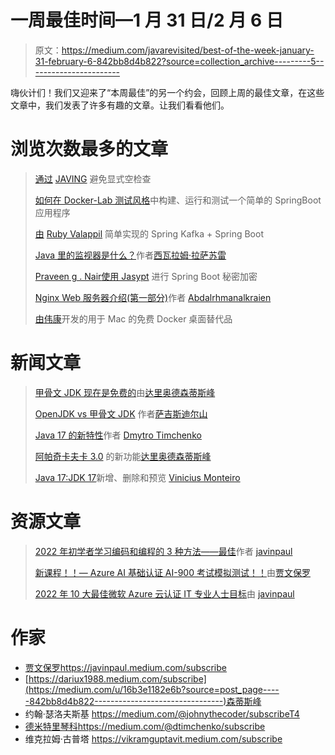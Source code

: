 # 一周最佳时间—1 月 31 日/2 月 6 日

> 原文：<https://medium.com/javarevisited/best-of-the-week-january-31-february-6-842bb8d4b822?source=collection_archive---------5----------------------->

嗨伙计们！我们又迎来了“本周最佳”的另一个约会，回顾上周的最佳文章，在这些文章中，我们发表了许多有趣的文章。让我们看看他们。

# 浏览次数最多的文章

> [通过](/javarevisited/avoid-verbose-null-checks-b3f11afbfcc9) [JAVING](https://medium.com/u/8375bf68e701?source=post_page-----842bb8d4b822--------------------------------) 避免显式空检查
> 
> [如何在 Docker-Lab 测试风格](/javarevisited/how-to-build-run-and-test-a-simple-springboot-app-in-docker-lab-test-style-e632b57265a8)中构建、运行和测试一个简单的 SpringBoot 应用程序
> 
> [由](/javarevisited/implementing-another-in-demand-spring-project-spring-kafka-85ee25ec14f8) [Ruby Valappil](https://medium.com/u/116212d41081?source=post_page-----842bb8d4b822--------------------------------) 简单实现的 Spring Kafka + Spring Boot
> 
> [Java 里的监视器是什么？](/javarevisited/whats-a-monitor-in-java-8f0ebecaea2a)作者[西瓦拉姆·拉萨苏雷](https://medium.com/u/29dd5304ba6d?source=post_page-----842bb8d4b822--------------------------------)
> 
> [Praveen g . Nair](/javarevisited/spring-boot-secrets-encryption-using-jasypt-63e542a12dec)[使用 Jasypt](https://medium.com/u/e0e108a8141c?source=post_page-----842bb8d4b822--------------------------------) 进行 Spring Boot 秘密加密
> 
> [Nginx Web 服务器介绍(第一部分)](/javarevisited/intro-to-nginx-web-server-part-1-bb590fad7035)作者 [Abdalrhmanalkraien](https://medium.com/u/492df1c53aa6?source=post_page-----842bb8d4b822--------------------------------)
> 
> [由](/javarevisited/free-docker-desktop-alternative-for-mac-c3845d8a2345)[伟康](https://medium.com/u/f534096234c5?source=post_page-----842bb8d4b822--------------------------------)开发的用于 Mac 的免费 Docker 桌面替代品

# 新闻文章

> [甲骨文 JDK 现在是免费的](/javarevisited/oracle-jdk-now-is-free-1ff0802fa5fb)由[达里奥德森蒂斯峰](https://medium.com/u/16b3e1182e6b?source=post_page-----842bb8d4b822--------------------------------)
> 
> [OpenJDK vs 甲骨文 JDK](/javarevisited/openjdk-vs-oracle-jdk-6219574f6dfa) 作者[萨吉斯迪尔山](https://medium.com/u/8e3c7fe382c8?source=post_page-----842bb8d4b822--------------------------------)
> 
> [Java 17 的新特性](/javarevisited/whats-new-in-java-17-e94b033ef211)作者 [Dmytro Timchenko](https://medium.com/u/b2ed152fefdb?source=post_page-----842bb8d4b822--------------------------------)
> 
> [阿帕奇卡夫卡 3.0](/javarevisited/apache-kafka-3-0-is-out-5f95f3c02f7e) 的新功能[达里奥德森蒂斯峰](https://medium.com/u/16b3e1182e6b?source=post_page-----842bb8d4b822--------------------------------)
> 
> [Java 17:JDK 17](/javarevisited/java-17-whats-new-removed-and-preview-in-jdk-17-62db367e62ee)新增、删除和预览 [Vinicius Monteiro](https://medium.com/u/f4d81e5b1cb1?source=post_page-----842bb8d4b822--------------------------------)

# 资源文章

> [2022 年初学者学习编码和编程的 3 种方法——最佳](/javarevisited/3-best-ways-to-learn-coding-and-programming-for-beginners-bf6207de1c79)作者 [javinpaul](https://medium.com/u/bb36d8439904?source=post_page-----842bb8d4b822--------------------------------)
> 
> [新课程！！— Azure AI 基础认证 AI-900 考试模拟测试！！](/javarevisited/new-course-azure-ai-fundamental-certification-ai-900-exam-practice-test-c7983b2ca9cc)由[贾文保罗](https://medium.com/u/bb36d8439904?source=post_page-----842bb8d4b822--------------------------------)
> 
> [2022 年 10 大最佳微软 Azure 云认证 IT 专业人士目标](/javarevisited/10-best-microsoft-azure-cloud-certification-it-professionals-can-aim-b7b6765d8ef1)由 [javinpaul](https://medium.com/u/bb36d8439904?source=post_page-----842bb8d4b822--------------------------------)

# 作家

*   [贾文保罗](https://medium.com/u/bb36d8439904?source=post_page-----842bb8d4b822--------------------------------)https://javinpaul.medium.com/subscribe
*   [https://dariux1988.medium.com/subscribe](https://medium.com/u/16b3e1182e6b?source=post_page-----842bb8d4b822--------------------------------)森蒂斯峰
*   约翰·瑟洛夫斯基 https://medium.com/@johnythecoder/subscribeT4
*   [德米特里琴科](https://medium.com/u/b2ed152fefdb?source=post_page-----842bb8d4b822--------------------------------)https://medium.com/@dtimchenko/subscribe
*   维克拉姆·古普塔 https://vikramguptavit.medium.com/subscribe